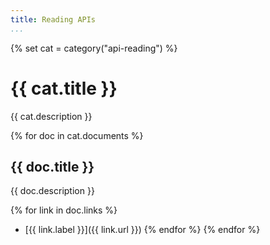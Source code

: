 ```yaml
---
title: Reading APIs
...
```

{% set cat = category("api-reading") %}

# {{ cat.title }}

{{ cat.description }}

{% for doc in cat.documents %}
## {{ doc.title }}

{{ doc.description }}

{% for link in doc.links %}
* [{{ link.label }}]({{ link.url }})
{% endfor %}
{% endfor %}

